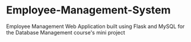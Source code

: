 # Employee-Management-System
Employee Management Web Application built using Flask and MySQL for the Database Management course's mini project
